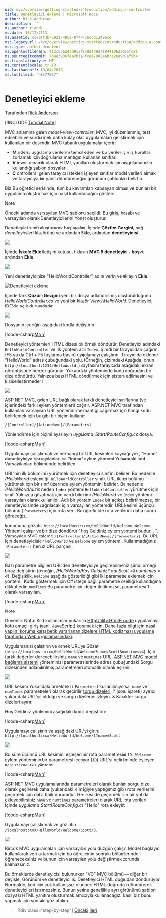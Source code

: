 ```yaml
---
uid: mvc/overview/getting-started/introduction/adding-a-controller
title: Denetleyici ekleme | Microsoft Docs
author: Rick-Anderson
description: ''
ms.author: riande
ms.date: 10/17/2013
ms.assetid: cc764f3b-6921-486a-8f44-c6ccd1249acd
msc.legacyurl: /mvc/overview/getting-started/introduction/adding-a-controller
msc.type: authoredcontent
ms.openlocfilehash: 4f2c56624ad9c2f750dfd9d7f84410622106fc21
ms.sourcegitcommit: 7b4e3936feacb1a8fcea7802aab3e2ea9c8af5b4
ms.translationtype: MT
ms.contentlocale: tr-TR
ms.lasthandoff: 10/04/2018
ms.locfileid: "48577827"
---
```

<a name="adding-a-controller"></a>Denetleyici ekleme
====================
Tarafından [Rick Anderson]((https://twitter.com/RickAndMSFT))

[!INCLUDE [Tutorial Note](sample/code-location.md)]

MVC anlamına gelen *model-view-controller*. MVC, iyi düzenlenmiş, test edilebilir ve sürdürmek daha kolay olan uygulamaları geliştirmek için kullanılan bir desendir. MVC tabanlı uygulamalar içerir:

- **M** odels: uygulama verilerini temsil eden ve bu veriler için iş kuralları zorlamak için doğrulama mantığını kullanan sınıflar.
- **V** iews: dinamik olarak HTML yanıtları oluşturmak için uygulamanızın kullandığı şablon dosyaları.
- **C** ontrollers: gelen tarayıcı istekleri işleyen sınıflar model verileri almak ve tarayıcıya bir yanıt döndüreceğini görünüm şablonları belirtin.

Biz Bu öğretici serisinde, tüm bu kavramları kapsayan olması ve bunları bir uygulama oluşturmak için nasıl kullanılacağını gösterir.

> [!NOTE]
> Önceki adımda varsayılan MVC şablonu seçildi. Bu giriş, hesabı ve varsayılan olarak Denetleyicilerini Yönet oluşturur.

Denetleyici sınıfı oluşturarak başlayalım. İçinde **Çözüm Gezgini**, sağ *denetleyicileri* klasörünü ve ardından **Ekle**, ardından **denetleyicisi**.


![](adding-a-controller/_static/image1.png)

İçinde **İskele Ekle** iletişim kutusu, tıklayın **MVC 5 denetleyici - boş**ve ardından **Ekle**.

![](adding-a-controller/_static/image2.png)  
 

Yeni denetleyicinize "HelloWorldController" adını verin ve tıklayın **Ekle**.

![Denetleyici ekleme](adding-a-controller/_static/image3.png)

İçinde fark **Çözüm Gezgini** yeni bir dosya adlandırılmış oluşturulduğunu *HelloWorldController.cs* ve yeni bir klasör *Views\HelloWorld*. Denetleyici, IDE'de açık durumdadır.

![](adding-a-controller/_static/image4.png)

Dosyanın içeriğini aşağıdaki kodla değiştirin.

[!code-csharp[Main](adding-a-controller/samples/sample1.cs)]

Denetleyici yöntemleri HTML dizesi bir örnek döndürür. Denetleyici adındaki `HelloWorldController` ve ilk yöntem adlı `Index`. Şimdi bir tarayıcıdan çağırın. (F5 ya da Ctrl + F5 tuşlarına basın) uygulamayı çalıştırın. Tarayıcıda ekleme &quot;HelloWorld&quot; adres çubuğundaki yolu. (Örneğin, çizimdeki Aşağıda, onun `http://localhost:1234/HelloWorld.`) sayfasını tarayıcıda aşağıdaki ekran görüntüsüne benzer görünür. Yukarıdaki yönteminde kodu doğrudan bir dize döndürdü. Yalnızca bazı HTML döndürmek için sistem edilmesini ve kişiselleştirmeden!

![](adding-a-controller/_static/image5.png)

ASP.NET MVC, gelen URL bağlı olarak farklı denetleyici sınıflarına (ve içlerindeki farklı eylem yöntemleri) çağırır. ASP.NET MVC tarafından kullanılan varsayılan URL yönlendirme mantığı çağırmak için hangi kodu belirlemek için bu gibi bir biçim kullanır:

`/[Controller]/[ActionName]/[Parameters]`

Yönlendirme için biçimi ayarlayın *uygulama\_Start/RouteConfig.cs* dosya.

[!code-csharp[Main](adding-a-controller/samples/sample2.cs?highlight=7-8)]

Uygulamayı çalıştırmak ve herhangi bir URL kesimleri kaynağı yok, "Home" denetleyiciye Varsayılanları ve "Index" eylem yöntemi Yukarıdaki kod Varsayılanları bölümünde belirtilen.

URL'nin ilk bölümünü yürütmek için denetleyici sınıfını belirler. Bu nedenle */HelloWorld* eşlendiği `HelloWorldController` sınıfı. URL ikinci bölümü yürütmek için bir sınıf üzerinde eylem yöntemini belirler. Bu nedenle */HelloWorld/dizin* neden `Index` yöntemi `HelloWorldController` yürütmek için sınıf. Yalnızca gözatmak için vardı bildirimi */HelloWorld* ve `Index` yöntemi varsayılan olarak kullanıldı. Adlı bir yöntem `Index` bir açıkça belirtilmezse, bir denetleyicisinde çağrılacak için varsayılan yöntemdir. URL kesimi üçüncü bölümü ( `Parameters`) için rota veri. Bu öğreticide rota verilerini daha sonra göreceğiz.

konumuna gözatın `http://localhost:xxxx/HelloWorld/Welcome`. `Welcome` Yöntemi çalışır ve bir dize döndürür &quot;Hoş Geldiniz eylem yöntemi budur... &quot;. Varsayılan MVC eşleme `/[Controller]/[ActionName]/[Parameters]`. Bu URL için denetleyicisidir `HelloWorld` ve `Welcome` eylem yöntemi. Kullanmadığınız `[Parameters]` henüz URL parçası.

![](adding-a-controller/_static/image6.png)

Bazı parametre bilgileri URL'den denetleyiciye geçirebilmeniz şimdi örneği biraz değiştirin (örneğin, */HelloWorld/Hoş Geldiniz? adı Scott =&amp;numtimes = 4*). Değişiklik, `Welcome` aşağıda gösterildiği gibi iki parametre eklemek için yöntemi. Kodu göstermek için C# isteğe bağlı parametre özelliği kullandığına dikkat edin `numTimes` Bu parametre için değer iletilmezse, parametresi 1 olarak varsayılan.

[!code-csharp[Main](adding-a-controller/samples/sample3.cs)]

> [!NOTE]
> Güvenlik Notu: Kod kullanımlar yukarıda [HttpUtility.HtmlEncode](https://msdn.microsoft.com/library/ee360286(v=vs.110).aspx) uygulamayı kötü amaçlı giriş (yani, JavaScript) korumak için. Daha fazla bilgi için [nasıl yapılır: koruma karşı betik yararlanan dizelere HTML kodlaması uygulama tarafından Web uygulamasındaki](https://msdn.microsoft.com/library/a2a4yykt(v=vs.100).aspx).


 Uygulamanızı çalıştırın ve örnek URL'ye Gözat (`http://localhost:xxxx/HelloWorld/Welcome?name=Scott&numtimes=4`). İçin farklı değerler deneyebilirsiniz `name` ve `numtimes` URL. [ASP.NET MVC model bağlama sistemi](http://odetocode.com/Blogs/scott/archive/2009/04/27/6-tips-for-asp-net-mvc-model-binding.aspx) yönteminizi parametrelerinde adres çubuğundaki Sorgu dizesinden adlandırılmış parametreleri otomatik olarak eşlenir.

![](adding-a-controller/_static/image7.png)

URL kesimi Yukarıdaki örnekteki ( `Parameters`) kullanılmıyorsa, `name` ve `numTimes` parametreleri olarak geçirilir [sorgu dizeleri](http://en.wikipedia.org/wiki/Query_string). ? (soru işareti) ayırıcı yukarıdaki URL'ye olduğu ve sorgu dizelerini izleyin. &amp; Karakter sorgu dizeleri ayırır.

Hoş Geldiniz yöntemini aşağıdaki kodla değiştirin:

[!code-csharp[Main](adding-a-controller/samples/sample4.cs)]

Uygulamayı çalıştırın ve aşağıdaki URL'yi girin: `http://localhost:xxx/HelloWorld/Welcome/1?name=Scott`

![](adding-a-controller/_static/image8.png)

Bu süre üçüncü URL kesimini eşleşen bir rota parametresini `ID.` `Welcome` eylem yönteminin bir parametresi içeriyor (`ID`) URL'si belirtiminde eşleşen `RegisterRoutes` yöntemi.

[!code-csharp[Main](adding-a-controller/samples/sample5.cs?highlight=7)]

ASP.NET MVC uygulamalarında parametreleri olarak bunları sorgu dize olarak geçirerek daha (yukarıdaki Kimliğiyle yaptığımız gibi) rota verilerini geçirmek için daha tipik durumdur. Her ikisi de geçirmek için bir yol da ekleyebilirsiniz `name` ve `numtimes` parametreleri olarak URL rota verileri. İçinde *uygulama\_Start\RouteConfig.cs* "Hello" rota ekleyin:

[!code-csharp[Main](adding-a-controller/samples/sample6.cs?highlight=13-16)]

Uygulamayı çalıştırmak ve göz atın `/localhost:XXX/HelloWorld/Welcome/Scott/3`.

![](adding-a-controller/_static/image9.png)

Birçok MVC uygulamaları için varsayılan yolu düzgün çalışır. Model bağlayıcı kullanılarak veri aktarmak için bu öğreticinin sonraki bölümlerinde öğreneceksiniz ve bunun için varsayılan yolu değiştirmek zorunda kalmazsınız.

Bu örneklerde denetleyicisi bulunurken &quot;VC&quot; MVC bölümü — diğer bir deyişle, Görünüm ve denetleyici iş. Denetleyici HTML doğrudan döndürüyor. Normalde, kod için çok kullanışsız olur beri HTML doğrudan döndürerek denetleyicileri istemezsiniz. Bunun yerine genellikle ayrı görünümü şablon dosyası HTML yanıtını oluşturmak amacıyla kullanacağız. Nasıl biz bunu yapmak için sonraki göz atalım.

> [!div class="step-by-step"]
> [Önceki](getting-started.md)
> [İleri](adding-a-view.md)
